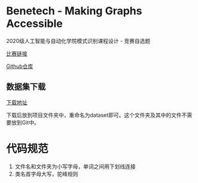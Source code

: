 # Benetech - Making Graphs Accessible

2020级人工智能与自动化学院模式识别课程设计 - 竞赛自选题

[比赛链接](https://www.kaggle.com/competitions/benetech-making-graphs-accessible/overview)

[Github仓库](https://github.com/VaneLord67/Benetech)

## 数据集下载
[下载地址](https://storage.googleapis.com/kaggle-competitions-data/kaggle-v2/43873/5282756/bundle/archive.zip?GoogleAccessId=web-data@kaggle-161607.iam.gserviceaccount.com&Expires=1682599283&Signature=rkIl%2Bmih60Nb96rOMN5vcYmnL5a%2BDaKm3eJ6u7XM0NwE5jLloLzNrYr7PNikTyki7mPIi%2BjhAYGmpWrUfRoAppeQx7urYlgX7XM%2FuVzgyIJXN9WyFlVhPee1WKjuLr43ZZ0sSliBWQlGOepu%2BN7oAR%2BxRoePPqZgvPeecl%2FS5AEOS16oieWcvABxlRWd%2FC0zTow%2BOJfrngS66pzHpt5ekT6BFIznAvpxUPuCySZlmfAa0e4xshxGBTldVajIRSuYVLLHNr8v2jN6XelUgm5zdt6Xl9F8fmI7CkWTwgekO%2FLTuusqfjoetCYXWsV0vT9E7g%2B%2Blz5qPaxuHAs%2FATbN8g%3D%3D&response-content-disposition=attachment%3B+filename%3Dbenetech-making-graphs-accessible.zip)

下载后放到项目文件夹中，重命名为dataset即可。这个文件夹及其中的文件不需要放到Git中。

# 代码规范
1. 文件名和文件夹为小写字母，单词之间用下划线连接
2. 类名首字母大写，驼峰规则